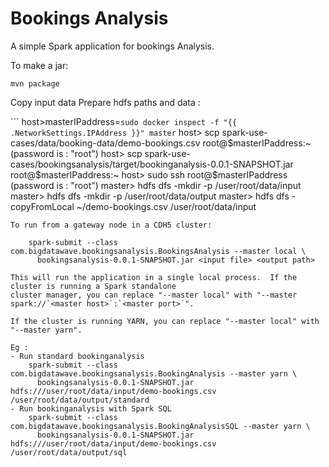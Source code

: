 Bookings Analysis
==============

A simple Spark application for bookings Analysis.

To make a jar:

    mvn package


Copy input data
Prepare hdfs paths and data : 

``` host>masterIPaddress=`sudo docker inspect -f "{{ .NetworkSettings.IPAddress }}" master`
    host> scp spark-use-cases/data/booking-data/demo-bookings.csv root@$masterIPaddress:~   (password is : "root")
    host> scp spark-use-cases/bookingsanalysis/target/bookinganalysis-0.0.1-SNAPSHOT.jar root@$masterIPaddress:~
    host> sudo ssh root@$masterIPaddress    (password is : "root")
    master> hdfs dfs -mkdir -p /user/root/data/input
    master> hdfs dfs -mkdir -p /user/root/data/output
    master> hdfs dfs -copyFromLocal ~/demo-bookings.csv /user/root/data/input
    
```
To run from a gateway node in a CDH5 cluster:

    spark-submit --class com.bigdatawave.bookingsanalysis.BookingsAnalysis --master local \
      bookingsanalysis-0.0.1-SNAPSHOT.jar <input file> <output path>

This will run the application in a single local process.  If the cluster is running a Spark standalone
cluster manager, you can replace "--master local" with "--master spark://`<master host>`:`<master port>`".

If the cluster is running YARN, you can replace "--master local" with "--master yarn".

Eg : 
- Run standard bookinganalysis 
    spark-submit --class com.bigdatawave.bookingsanalysis.BookingAnalysis --master yarn \
      bookingsanalysis-0.0.1-SNAPSHOT.jar hdfs:///user/root/data/input/demo-bookings.csv /user/root/data/output/standard
- Run bookinganalysis with Spark SQL
    spark-submit --class com.bigdatawave.bookingsanalysis.BookingAnalysisSQL --master yarn \
      bookingsanalysis-0.0.1-SNAPSHOT.jar hdfs:///user/root/data/input/demo-bookings.csv /user/root/data/output/sql


